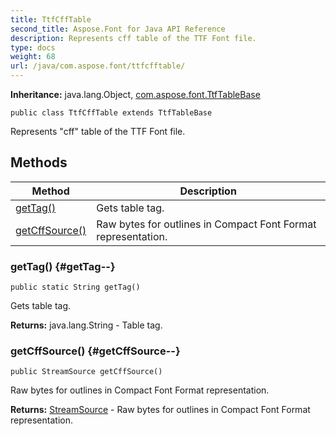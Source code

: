 ```yaml
---
title: TtfCffTable
second_title: Aspose.Font for Java API Reference
description: Represents cff table of the TTF Font file.
type: docs
weight: 68
url: /java/com.aspose.font/ttfcfftable/
---
```

**Inheritance:**
java.lang.Object, [com.aspose.font.TtfTableBase](../../com.aspose.font/ttftablebase)
```
public class TtfCffTable extends TtfTableBase
```

Represents "cff" table of the TTF Font file.
## Methods

| Method | Description |
| --- | --- |
| [getTag()](#getTag--) | Gets table tag. |
| [getCffSource()](#getCffSource--) | Raw bytes for outlines in Compact Font Format representation. |
### getTag() {#getTag--}
```
public static String getTag()
```


Gets table tag.

**Returns:**
java.lang.String - Table tag.
### getCffSource() {#getCffSource--}
```
public StreamSource getCffSource()
```


Raw bytes for outlines in Compact Font Format representation.

**Returns:**
[StreamSource](../../com.aspose.font/streamsource) - Raw bytes for outlines in Compact Font Format representation.
